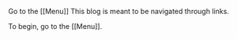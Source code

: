 Go to the [[Menu]]
This blog is meant to be navigated through links.

To begin, go to the [[Menu]].
